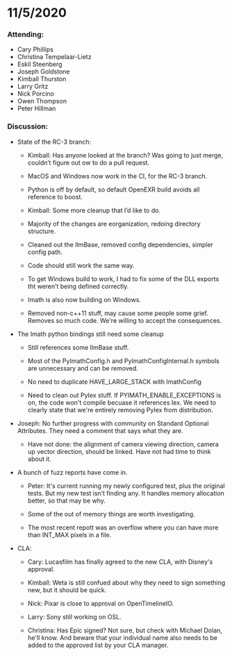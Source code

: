 # 11/5/2020

### Attending:

* Cary Phillips
* Christina Tempelaar-Lietz
* Eskil Steenberg
* Joseph Goldstone
* Kimball Thurston
* Larry Gritz
* Nick Porcino
* Owen Thompson
* Peter Hillman

### Discussion:

* State of the RC-3 branch:

  * Kimball: Has anyone looked at the branch? Was going to just merge,
    couldn’t figure out ow to do a pull request.

  * MacOS and Windows now work in the CI, for the RC-3 branch.

  * Python is off by default, so default OpenEXR build avoids all
    reference to boost.
  
  * Kimball: Some more cleanup that I’d like to do.

  * Majority of the changes are eorganization, redoing directory structure.
  
  * Cleaned out the IlmBase, removed config dependencies, simpler config path.

  * Code should still work the same way.

  * To get Windows build to work, I had to fix some of the DLL exports
    tht weren’t being defined correctly.
  
  * Imath is also now building on Windows.

  * Removed non-c++11 stuff, may cause some people some grief. Removes
    so much code. We're willing to accept the consequences.

* The Imath python bindings still need some cleanup

  * Still references some IlmBase stuff.

  * Most of the PyImathConfig.h and PyImathConfigInternal.h symbols
    are unnecessary and can be removed.

  * No need to duplicate HAVE_LARGE_STACK with ImathConfig
  
  * Need to clean out PyIex stuff. If PYIMATH_ENABLE_EXCEPTIONS is on,
    the code won't compile becuase it references Iex. We need to
    clearly state that we're entirely removing PyIex from
    distribution.

* Joseph: No further progress with community on Standard Optional
  Attributes. They need a comment that says what they are.

  * Have not done: the alignment of camera viewing direction, camera
    up vector direction, should be linked. Have not had time to think
    about it.

* A bunch of fuzz reports have come in.

  * Peter: It's current running my newly configured test, plus the
    original tests. But my new test isn’t finding any. It handles
    memory allocation better, so that may be why.
  
  * Some of the out of memory things are worth investigating. 

  * The most recent repott was an overflow where you can have more
    than INT_MAX pixels in a file.

* CLA:

  * Cary: Lucasfilm has finally agreed to the new CLA, with Disney's approval.

  * Kimball: Weta is still confued about why they need to sign
    something new, but it should be quick.
  
  * Nick: Pixar is close to approval on OpenTimelineIO.

  * Larry: Sony still working on OSL.

  * Christina: Has Epic signed? Not sure, but check with Michael
    Dolan, he'll know. And beware that your individual name also needs
    to be added to the approved list by your CLA manager.
